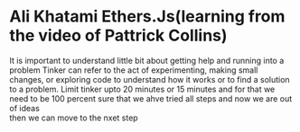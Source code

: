 # Ali Khatami Ethers.Js(learning from the video of Pattrick Collins)
It is important to understand little bit about getting help and running into a problem
Tinker can refer to the act of experimenting, making small changes, or exploring code to understand how it works or to find a solution to a problem.
Limit tinker upto 20 minutes or 15 minutes and for that we need to be 100 percent sure that we ahve tried all steps and now we are out of ideas<br>
then we can move to the nxet step <br>

